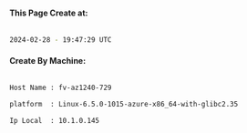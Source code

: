 
   
#### This Page Create at:

```bash

2024-02-28 - 19:47:29 UTC

```

#### Create By Machine:

```bash

Host Name : fv-az1240-729

platform  : Linux-6.5.0-1015-azure-x86_64-with-glibc2.35

Ip Local  : 10.1.0.145

```

